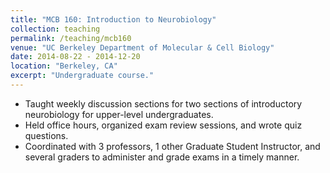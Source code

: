 ```yaml
---
title: "MCB 160: Introduction to Neurobiology"
collection: teaching
permalink: /teaching/mcb160
venue: "UC Berkeley Department of Molecular & Cell Biology"
date: 2014-08-22 - 2014-12-20
location: "Berkeley, CA"
excerpt: "Undergraduate course."
---
```


* Taught weekly discussion sections for two sections of introductory neurobiology for upper-level undergraduates.
* Held office hours, organized exam review sessions, and wrote quiz questions.
* Coordinated with 3 professors, 1 other Graduate Student Instructor, and several graders to administer and grade exams in a timely manner.